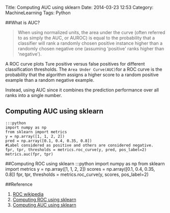 Title: Computing AUC using sklearn
Date: 2014-03-23 12:53
Category: MachineLearning
Tags: Python

##What is AUC?
>When using normalized units, the area under the curve (often referred to as simply the AUC, or AUROC) is equal to the probability that a classifier will rank a randomly chosen positive instance higher than a randomly chosen negative one (assuming 'positive' ranks higher than 'negative').

A ROC curve plots Ture positive versus false positives for different classification thresholds. The <code>Area Under Curve(AUC)</code>for a ROC curve is the probability that the algorithm assigns a higher score to a random positive example than a random negative example.

Instead, using AUC since it combines the prediction performance over all ranks into a single number.

## Computing AUC using sklearn
    :::python
    import numpy as np
    from sklearn import metrics
    y = np.array([1, 1, 2, 2])
    pred = np.array([0.1, 0.4, 0.35, 0.8])
    #Label considered as positive and others are considered negative.
    fpr, tpr, thresholds = metrics.roc_curve(y, pred, pos_label=2)
    metrics.auc(fpr, tpr)

##Computing ROC using sklearn
    :::python
    import numpy as np
    from sklearn import metrics
    y = np.array([1, 1, 2, 2])
    scores = np.array([0.1, 0.4, 0.35, 0.8])
    fpr, tpr, thresholds = metrics.roc_curve(y, scores, pos_label=2)

##Reference
1. [ROC wikipedia](http://en.wikipedia.org/wiki/Receiver_operating_characteristic#Area_under_the_curve)
2. [Computing ROC using sklearn](http://scikit-learn.org/stable/modules/generated/sklearn.metrics.roc_curve.html)
3. [Computing AUC using sklearn](http://scikit-learn.org/stable/modules/generated/sklearn.metrics.auc.html)
